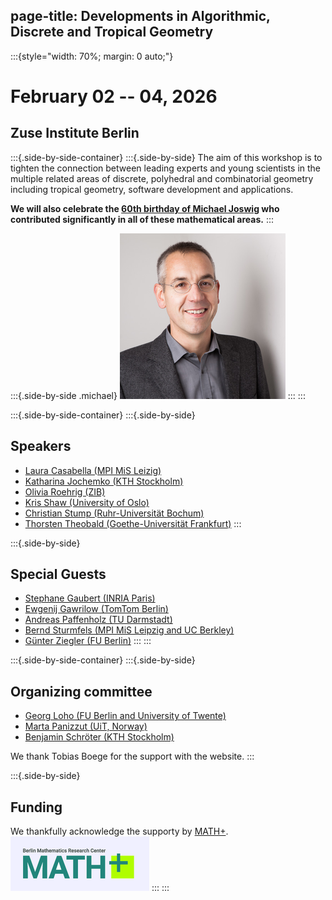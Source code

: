page-title: Developments in Algorithmic, Discrete and Tropical Geometry
---

:::{style="width: 70%; margin: 0 auto;"}

# February 02 -- 04, 2026 
## Zuse Institute Berlin

:::{.side-by-side-container}
:::{.side-by-side}
The aim of this workshop is to tighten the connection between leading experts and young scientists in the multiple related areas of discrete, polyhedral and combinatorial geometry including tropical geometry, software development and applications.

**We will also celebrate the [60th birthday of Michael Joswig](https://page.math.tu-berlin.de/~joswig/) who contributed significantly in all of these mathematical areas.**
:::

:::{.side-by-side .michael}
![Michael Joswig](michael.png)
:::
:::


:::{.side-by-side-container}
:::{.side-by-side}
## Speakers
* [Laura Casabella (MPI MiS Leizig)](https://sites.google.com/view/lauracasabella)
* [Katharina Jochemko (KTH Stockholm)](https://people.kth.se/~jochemko/) 
* [Olivia Roehrig (ZIB)](https://iol.zib.de/team/olivia-roehrig.html)
* [Kris Shaw (University of Oslo)](https://www.mn.uio.no/math/english/people/aca/krisshaw/)
* [Christian Stump (Ruhr-Universität Bochum)](https://math.ruhr-uni-bochum.de/fakultaet/arbeitsbereiche/algebra/research-team-stump/team/prof-dr-christian-stump/)
* [Thorsten Theobald (Goethe-Universität Frankfurt)](https://www.math.uni-frankfurt.de/~theobald/)
:::

:::{.side-by-side}
## Special Guests
* [Stephane Gaubert (INRIA Paris)](http://www.cmap.polytechnique.fr/~gaubert/)
* [Ewgenij Gawrilow (TomTom Berlin)]()
* [Andreas Paffenholz (TU Darmstadt)](https://www2.mathematik.tu-darmstadt.de/~paffenholz/)
* [Bernd Sturmfels (MPI MiS Leipzig and UC Berkley)](https://math.berkeley.edu/~bernd/)
* [Günter Ziegler (FU Berlin)](https://www.fu-berlin.de/en/einrichtungen/praesidium/praesident/index.html)
:::
:::

:::{.side-by-side-container}
:::{.side-by-side}
## Organizing committee
* [Georg Loho (FU Berlin and University of Twente)](https://lohomath.github.io/)
* [Marta Panizzut (UiT, Norway)](https://martapanizzut.github.io/)
* [Benjamin Schröter (KTH Stockholm)](https://people.kth.se/~schrot/)

We thank Tobias Boege for the support with the website. 
:::

:::{.side-by-side}
## Funding 
We thankfully acknowledge the supporty by [MATH+](https://mathplus.de/). 
![MATH+ Logo](Math+Logo.png)
:::
:::
